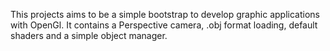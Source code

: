 This projects aims to be a simple bootstrap to develop graphic applications with OpenGl. 
It contains a Perspective camera, .obj format loading, default shaders and a simple object manager.